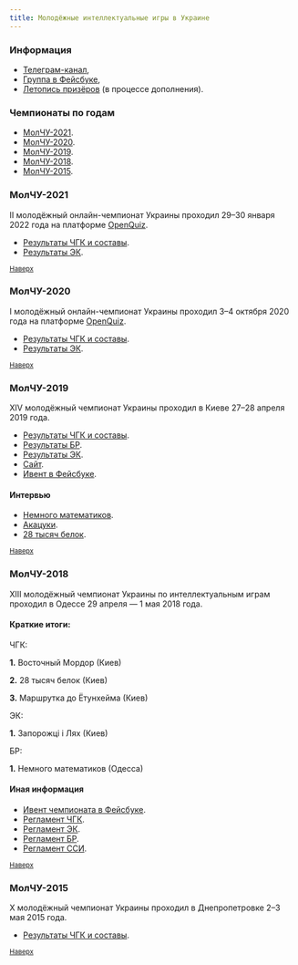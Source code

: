 ```yaml
---
title: Молодёжные интеллектуальные игры в Украине
---
```


### Информация

- [Телеграм-канал](https://t.me/mchuchgkbrsiek),
- [Группа в Фейсбуке](https://www.facebook.com/groups/molchgk/),
- [Летопись призёров](https://docs.google.com/spreadsheets/d/1aZwD-QJzOnJPVK-NuClm-0cOGiM6187MbYevCLZxOSY/edit?usp=sharing) (в процессе дополнения).
 
### Чемпионаты по годам <a name="atop"></a>

- [МолЧУ-2021](#2021).
- [МолЧУ-2020](#2020).
- [МолЧУ-2019](#2019).
- [МолЧУ-2018](#2018).
- [МолЧУ-2015](#2015).

### МолЧУ-2021<a name="2021"></a>

II молодёжный онлайн-чемпионат Украины проходил 29–30 января 2022 года на платформе [OpenQuiz](https://www.open-quiz.com/manual.html).

- [Результаты ЧГК и составы](https://rating.chgk.info/tournament/7833).
- [Результаты ЭК](https://docs.google.com/spreadsheets/d/1odfMtP0Z_BkCpMsTpcmTXQbRDiJbHB8FUnC2tMGjCrg/edit#gid=1755701270).

<small>[Наверх](#atop)</small>

### МолЧУ-2020<a name="2020"></a>

I молодёжный онлайн-чемпионат Украины проходил 3–4 октября 2020 года на платформе [OpenQuiz](https://www.open-quiz.com/manual.html).
 
- [Результаты ЧГК и составы](https://rating.chgk.info/tournament/7819).
- [Результаты ЭК](https://docs.google.com/spreadsheets/d/1O5g-6UatBh30zOAiEpnjPuNbeRFots6rz2se6JW7qSw/edit#gid=0).

<small>[Наверх](#atop)</small>

### МолЧУ-2019<a name="2019"></a>

XIV молодёжный чемпионат Украины проходил в Киеве 27–28 апреля 2019 года.

- [Результаты ЧГК и составы](https://rating.chgk.info/tournament/5666).
- [Результаты БР](https://docs.google.com/spreadsheets/d/19YJ6mIz17xRTI3tX0LExr_Cko7lwuvi2zpTFB31XZhM/edit#gid=0).
- [Результаты ЭК](https://docs.google.com/spreadsheets/d/1r9RrWKSCGP3swp2kLtGY7Gp_Vt6k1brG8kNQrh5aJ6U/edit#gid=172951782).
- [Сайт](http://molchu.tilda.ws/).
- [Ивент в Фейсбуке](https://www.facebook.com/events/367173150534173/).

#### Интервью

- [Немного математиков](https://teletype.in/@lisa_bolotova/r1reCSvo4).
- [Акацуки](https://medium.com/@idelia/акацуки-выиграем-кест-в-2020-7048144ee2fd).
- [28 тысяч белок](https://teletype.in/@baron_kolodko/S15fTUR5N).

<small>[Наверх](#atop)</small>

### МолЧУ-2018<a name="2018"></a>

XIII молодёжный чемпионат Украины по интеллектуальным играм проходил в Одессе 29 апреля — 1 мая 2018 года.

#### Краткие итоги:

ЧГК:

**1.** Восточный Мордор (Киев)

**2.** 28 тысяч белок (Киев)

**3.** Маршрутка до Ётунхейма (Киев)

ЭК:

**1.** Запорожці і Лях (Киев)

БР:

**1.** Немного математиков (Одесса)

#### Иная информация

- [Ивент чемпионата в Фейсбуке](https://www.facebook.com/events/2138986602793293/?active_tab=about).
- [Регламент ЧГК]().
- [Регламент ЭК]().
- [Регламент БР]().
- [Регламент ССИ]().

<small>[Наверх](#atop)</small>

### МолЧУ-2015<a name="2015"></a>

X молодёжный чемпионат Украины проходил в Днепропетровке 2–3 мая 2015 года. 

- [Результаты ЧГК и составы](https://rating.chgk.info/tournament/3314).

<small>[Наверх](#atop)</small>
